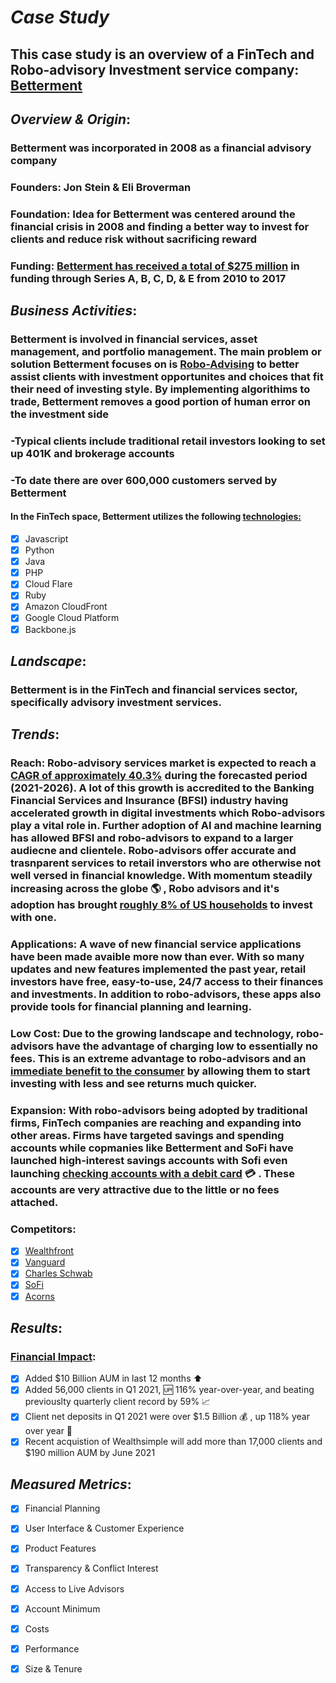 # _**Case Study**_ 
## This case study is an overview of a FinTech and Robo-advisory Investment service company: [Betterment](https://www.betterment.com/)
## _**Overview & Origin**_:
### Betterment was incorporated in 2008 as a financial advisory company 
### Founders: Jon Stein & Eli Broverman 
### Foundation: Idea for Betterment was centered around the financial crisis in 2008 and finding a better way to invest for clients and reduce risk without sacrificing reward 
### Funding: [Betterment has received a total of $275 million](https://www.crunchbase.com/organization/betterment/company_financials) in funding through Series A, B, C, D, & E from 2010 to 2017

## _**Business Activities**_: 
### Betterment is involved in financial services, asset management, and portfolio management. The main problem or solution Betterment focuses on is [Robo-Advising](https://www.betterment.com/category/robo-advisor/) to better assist clients with investment opportunites and choices that fit their need of investing style. By implementing algorithims to trade, Betterment removes a good portion of human error on the investment side 
### -Typical clients include traditional retail investors looking to set up 401K and brokerage accounts
### -To date there are over 600,000 customers served by Betterment 
#### In the FinTech space, Betterment utilizes the following [technologies:](https://stackshare.io/betterment/betterment)
- [x] Javascript
- [x] Python
- [x] Java
- [x] PHP
- [x] Cloud Flare
- [x] Ruby
- [x] Amazon CloudFront
- [x] Google Cloud Platform
- [x] Backbone.js

## _**Landscape**_:
### Betterment is in the FinTech and financial services sector, specifically advisory investment services. 

## _**Trends**_:
### Reach: Robo-advisory services market is expected to reach a [CAGR of approximately 40.3%](https://www.mordorintelligence.com/industry-reports/robo-advisory-services-market#:~:text=The%20Robo%2Dadvisory%20Services%20Market%20is%20expected%20to%20register%20a,are%20playing%20a%20major%20role) during the forecasted period (2021-2026). A lot of this growth is accredited to the Banking Financial Services and Insurance (BFSI) industry having accelerated growth in digital investments which Robo-advisors play a vital role in. Further adoption of AI and machine learning has allowed BFSI and robo-advisors to expand to a larger audiecne and clientele. Robo-advisors offer accurate and trasnparent services to retail inverstors who are otherwise not well versed in financial knowledge. With momentum steadily increasing across the globe :earth_americas: , Robo advisors and it's adoption has brought [roughly 8% of US households](https://www.backendbenchmarking.com/blog/2020/11/robo-advisor-industry-trends-fall-2020/) to invest with one. 
### Applications: A wave of new financial service applications have been made avaible more now than ever. With so many updates and new features implemented the past year, retail investors have free, easy-to-use, 24/7 access to their finances and investments. In addition to robo-advisors, these apps also provide tools for financial planning and learning. 
### Low Cost: Due to the growing landscape and technology, robo-advisors have the advantage of charging low to essentially no fees. This is an extreme advantage to robo-advisors and an [immediate benefit to the consumer](https://www.aaii.com/journal/article/top-robo-adviser-trends-according-to-the-experts?via=emailsignup-readmore) by allowing them to start investing with less and see returns much quicker.
### Expansion: With robo-advisors being adopted by traditional firms, FinTech companies are reaching and expanding into other areas. Firms have targeted savings and spending accounts while copmanies like Betterment and SoFi have launched high-interest savings accounts with Sofi even launching [checking accounts with a debit card](https://www.backendbenchmarking.com/blog/2020/06/innovation-trends-of-robo-advice/) :credit_card: . These accounts are very attractive due to the little or no fees attached. 
### Competitors: 
- [x] [Wealthfront](https://www.wealthfront.com/)
- [x] [Vanguard](https://investor.vanguard.com/corporate-portal/)
- [x] [Charles Schwab](https://www.schwab.com/)
- [x] [SoFi](https://www.sofi.com/)
- [x] [Acorns](https://www.acorns.com/)

## _**Results**_:
### [Financial Impact](https://www.prnewswire.com/news-releases/betterment-announces-record-growth-in-q1-2021-net-new-clients-up-more-than-100-yoy-301270497.html):
- [x] Added $10 Billion AUM in last 12 months ⬆️
- [x] Added 56,000 clients in Q1 2021, 🆙    116% year-over-year, and beating previouslty quarterly client record by 59% 📈
- [x] Client net deposits in Q1 2021 were over $1.5 Billion  💰  , up 118% year over year  🤑
- [x] Recent acquistion of Wealthsimple will add more than 17,000 clients and $190 million AUM by June 2021 

## _**Measured Metrics**_:
- [x] Financial Planning 
- [x] User Interface & Customer Experience 
- [x] Product Features 
- [x] Transparency & Conflict Interest  
- [x] Access to Live Advisors 
- [x] Account Minimum 
- [x] Costs 
- [x] Performance 
- [x] Size & Tenure 

